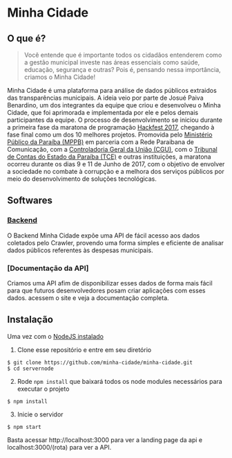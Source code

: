 # Minha Cidade
## O que é?
> Você entende que é importante todos os cidadãos entenderem como a gestão municipal investe nas áreas essenciais como saúde, educação, segurança e outras? Pois é, pensando nessa importância, criamos o Minha Cidade!

Minha Cidade é uma plataforma para análise de dados públicos extraidos das transparências municipais. A ideia veio por parte de Josué Paiva Benardino, um dos integrantes da equipe que criou e desenvolveu o Minha Cidade, que foi aprimorada e implementada por ele e pelos demais participantes da equipe. O processo de desenvolvimento se iniciou durante a primeira fase da maratona de programação [Hackfest 2017](http://hackfest.com.br/), chegando à fase final como um dos 10 melhores projetos. Promovida pelo [Ministério Público da Paraíba (MPPB)](http://www.mppb.mp.br/) em parceria com a Rede Paraibana de Comunicação, com a [Controladoria Geral da União (CGU)](http://www.cgu.gov.br/), com o [Tribunal de Contas do Estado da Paraíba (TCE)](https://portal.tce.pb.gov.br/) e outras instituições, a maratona ocorreu durante os dias 9 e 11 de Junho de 2017, com o objetivo de envolver a sociedade no combate à corrupção e a melhora dos serviços públicos por meio do desenvolvimento de soluções tecnológicas.

## Softwares


### [Backend](https://github.com/AbraaoHonorio/servernode/)
O Backend Minha Cidade expõe uma API de fácil acesso aos dados coletados pelo Crawler, provendo uma forma simples e eficiente de analisar dados públicos referentes às despesas municipais.

### [Documentação da API]
 Criamos uma API afim de disponibilizar esses dados de forma mais fácil para que futuros desenvolvedores posam criar aplicações com esses dados. acessem o site e veja a documentação completa.
 


 
 
## Instalação
Uma vez com o [NodeJS instalado](https://docs.docker.com/engine/installation/)

1. Clone esse repositório e entre em seu diretório

```shell
$ git clone https://github.com/minha-cidade/minha-cidade.git
$ cd servernode
```

2. Rode  `npm install` que baixará todos os node modules  necessários
para executar o projeto

```shell
$ npm install
```
    
3. Inicie o servidor 

```shell
$ npm start
```

 Basta acessar http://localhost:3000 para ver a landing page da api
e  localhost:3000/(rota) para ver a API.





